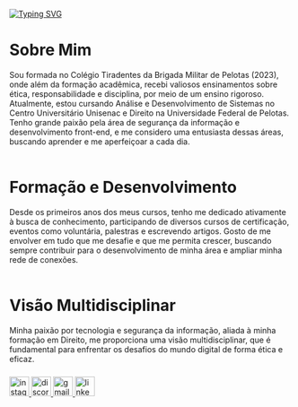 [![Typing SVG](https://readme-typing-svg.demolab.com?font=Fira+Code&pause=1000&color=6793F7&width=435&lines=Hi%2C+everyone!+I'm+Janine+V+Farias.;Welcome+to+my+Github+profile!+)](https://git.io/typing-svg)
<h1 align="left"> Sobre Mim</h1>


  <p>Sou formada no Colégio Tiradentes da Brigada Militar de Pelotas (2023), onde além da formação acadêmica, recebi valiosos ensinamentos sobre ética, responsabilidade e disciplina, por meio de um ensino rigoroso. Atualmente, estou cursando Análise e Desenvolvimento de Sistemas no Centro Universitário Unisenac e Direito na Universidade Federal de Pelotas. Tenho grande paixão pela área de segurança da informação e desenvolvimento front-end, e me considero uma entusiasta dessas áreas, buscando aprender e me aperfeiçoar a cada dia.<br><br></p>
   <h1 align="left"> Formação e Desenvolvimento</h1>
     <p>Desde os primeiros anos dos meus cursos, tenho me dedicado ativamente à busca de conhecimento, participando de diversos cursos de certificação, eventos como voluntária, palestras e escrevendo artigos. Gosto de me envolver em tudo que me desafie e que me permita crescer, buscando sempre contribuir para o desenvolvimento de minha área e ampliar minha rede de conexões.<br><br></p>
      <h1 align= "left"> Visão Multidisciplinar</h1>
        <p>Minha paixão por tecnologia e segurança da informação, aliada à minha formação em Direito, me proporciona uma visão multidisciplinar, que é fundamental para enfrentar os desafios do mundo digital de forma ética e eficaz.</p>

###


###


###

<div align="left">
  <a href="https://www.instagram.com/janinefarias21_/" target="_blank">
    <img src="https://img.shields.io/static/v1?message=Instagram&logo=instagram&label=&color=E4405F&logoColor=white&labelColor=&style=for-the-badge" height="35" alt="instagram logo"  />
  </a>
  <a href="https://discord.com/channels/@me" target="_blank">
    <img src="https://img.shields.io/static/v1?message=Discord&logo=discord&label=&color=7289DA&logoColor=white&labelColor=&style=for-the-badge" height="35" alt="discord logo"  />
  </a>
  <a href="janinefarias2005@gmail.com" target="_blank">
    <img src="https://img.shields.io/static/v1?message=Gmail&logo=gmail&label=&color=D14836&logoColor=white&labelColor=&style=for-the-badge" height="35" alt="gmail logo"  />
  </a>
  <a href="https://www.linkedin.com/in/janine-veigas-farias-b73a232ba/" target="_blank">
    <img src="https://img.shields.io/static/v1?message=LinkedIn&logo=linkedin&label=&color=0077B5&logoColor=white&labelColor=&style=for-the-badge" height="35" alt="linkedin logo"  />
  </a>
</div>

###

